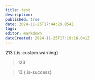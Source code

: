 ```yaml
---
title: test
description: 
published: true
date: 2024-11-25T17:44:29.854Z
tags: 
editor: markdown
dateCreated: 2024-11-25T17:19:16.041Z
---
```


213
{.is-custom.warning}

> 123

> 13
{.is-success}
